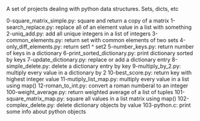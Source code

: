 A set of projects dealing with python data structures. Sets, dicts, etc

0-square_matrix_simple.py: square and return a copy of a matrix
1-search_replace.py: replace all of an element value in a list with something
2-uniq_add.py: add all unique integers in a list of integers
3-common_elements.py: return set with common elements of two sets
4-only_diff_elements.py: return set1 ^ set2
5-number_keys.py: return number of keys in a dictionary
6-print_sorted_dictionary.py: print dictionary sorted by keys
7-update_dictionary.py: replace or add a dictionary entry
8-simple_delete.py: delete a dictionary entry by key
9-multiply_by_2.py: multiply every value in a dictionary by 2
10-best_score.py: return key with highest integer value
11-mutiply_list_map.py: multiply every value in a list using map()
12-roman_to_int.py: convert a roman numberal to an integer
100-weight_average.py: return weighted average of a list of tuples
101-square_matrix_map.py: square all values in a list matrix using map()
102-complex_delete.py: delete dictionary objects by value
103-python.c: print some info about python objects

